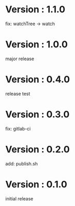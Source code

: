 # Version : 1.1.0

fix: watchTree -> watch

# Version : 1.0.0

major release

# Version : 0.4.0

release test

# Version : 0.3.0

fix: gitlab-ci

# Version : 0.2.0

add: publish.sh

# Version : 0.1.0

initial release

